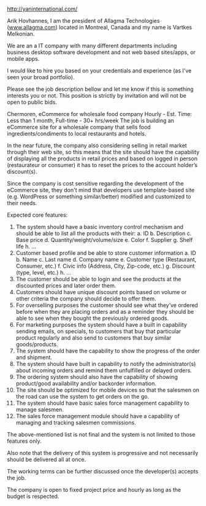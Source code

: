 http://yaninternational.com/

Arik Hovhannes,
I am the president of Allagma Technologies (www.allagma.com) located in Montreal, Canada and my name is Vartkes Melkonian.

We are an a IT company with many different departments including business desktop software development and not web based sites/apps, or mobile apps.

I would like to hire you based on your credentials and experience (as I've seen your broad portfolio).

Please see the job description bellow and let me know if this is something interests you or not. This position is strictly by invitation and will not be open to public bids.

Chermoren,
eCommerce for wholesale food company
Hourly - Est. Time: Less than 1 month, Full-time - 30+ hrs/week
The job is building an eCommerce site for a wholesale company that sells food ingredients/condiments to local restaurants and hotels.

In the near future, the company also considering selling in retail market through their web site, so this means that the site should have the capability of displaying all the products in retail prices and based on logged in person (restaurateur or consumer) it has to reset the prices to the account holder’s discount(s).

Since the company is cost sensitive regarding the development of the eCommerce site, they don't mind that developers use template-based site (e.g. WordPress or something similar/better) modified and customized to their needs.

Expected core features:
1.	The system should have a basic inventory control mechanism and should be able to list all the products with their: 
a.	ID
b.	Description
c.	Base price
d.	Quantity/weight/volume/size
e.	Color
f.	Supplier
g.	Shelf life
h.	…
2.	Customer based profile and be able to store customer information
a.	ID
b.	Name
c.	Last name
d.	Company name
e.	Customer type (Restaurant, Consumer, etc.)
f.	Civic info (Address, City, Zip-code, etc.)
g.	Discount (type, level, etc.)
h.	…
3.	The customer should be able to login and see the products at the discounted prices and later order them.
4.	Customers should have unique discount points based on volume or other criteria the company should decide to offer them.
5.	For overselling purposes the customer should see what they’ve ordered before when they are placing orders and as a reminder they should be able to see when they bought the previously ordered goods.
6.	For marketing purposes the system should have a built in capability sending emails, on specials, to customers that buy that particular product regularly and also send to customers that buy similar goods/products.
7.	The system should have the capability to show the progress of the order and shipment.
8.	The system should have built in capability to notify the administrator(s) about incoming orders and remind them unfulfilled or delayed orders.
9.	The ordering system should also have the capability of showing product/good availability and/or backorder information.
10.	The site should be optimized for mobile devices so that the salesmen on the road can use the system to get orders on the go.
11.	The system should have basic sales force management capability to manage salesmen.
12.	The sales force management module should have a capability of managing and tracking salesmen commissions.

The above-mentioned list is not final and the system is not limited to those features only.

Also note that the delivery of this system is progressive and not necessarily should be delivered all at once.

The working terms can be further discussed once the developer(s) accepts the job.

The company is open to fixed project price and hourly as long as the budget is respected.
